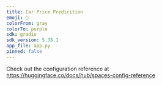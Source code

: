 ```yaml
---
title: Car Price Predicition
emoji: 🏃
colorFrom: gray
colorTo: purple
sdk: gradio
sdk_version: 5.38.1
app_file: app.py
pinned: false
---
```


Check out the configuration reference at https://huggingface.co/docs/hub/spaces-config-reference

